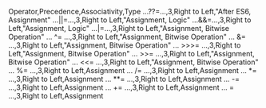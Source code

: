 ﻿Operator,Precedence,Associativity,Type
…??=…,3,Right to Left,"After ES6, Assignment"
…||=…,3,Right to Left,"Assignment, Logic"
…&&=…,3,Right to Left,"Assignment, Logic"
…|=…,3,Right to Left,"Assignment, Bitwise Operation"
... ^= ...,3,Right to Left,"Assignment, Bitwise Operation"
... &= ...,3,Right to Left,"Assignment, Bitwise Operation"
... >>>= ...,3,Right to Left,"Assignment, Bitwise Operation"
... >>= ...,3,Right to Left,"Assignment, Bitwise Operation"
... <<= ...,3,Right to Left,"Assignment, Bitwise Operation"
... %= ...,3,Right to Left,Assignment
... /= ...,3,Right to Left,Assignment
... *= ...,3,Right to Left,Assignment
... **= ...,3,Right to Left,Assignment
... -= ...,3,Right to Left,Assignment
... += ...,3,Right to Left,Assignment
... = ...,3,Right to Left,Assignment